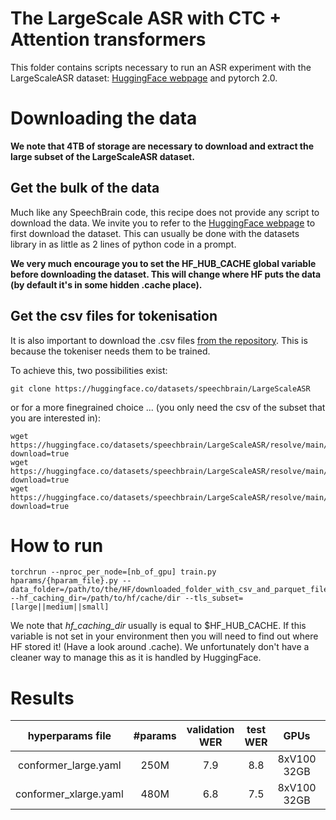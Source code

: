 # The LargeScale ASR with CTC + Attention transformers

This folder contains scripts necessary to run an ASR experiment with the LargeScaleASR dataset: [HuggingFace webpage](https://huggingface.co/datasets/speechbrain/LargeScaleASR) and pytorch 2.0.

# Downloading the data

**We note that 4TB of storage are necessary to download and extract the large subset of the LargeScaleASR dataset.**

## Get the bulk of the data
Much like any SpeechBrain code, this recipe does not provide any script to download the data.
We invite you to refer to the [HuggingFace webpage](https://huggingface.co/datasets/speechbrain/LargeScaleASR) to first download the dataset. This can usually be done with the datasets library
in as little as 2 lines of python code in a prompt.

**We very much encourage you to set the HF_HUB_CACHE global variable before downloading the dataset. This will change where HF puts the data (by default it's in some hidden .cache place).**

## Get the csv files for tokenisation

It is also important to download the .csv files [from the repository](https://huggingface.co/datasets/speechbrain/LargeScaleASR/tree/main). This is because the tokeniser needs them to be trained.

To achieve this, two possibilities exist:
```shell
git clone https://huggingface.co/datasets/speechbrain/LargeScaleASR
```
or for a more finegrained choice ... (you only need the csv of the subset that you are interested in):
```shell
wget https://huggingface.co/datasets/speechbrain/LargeScaleASR/resolve/main/largescaleasr_large_train.csv?download=true
wget https://huggingface.co/datasets/speechbrain/LargeScaleASR/resolve/main/largescaleasr_medium_train.csv?download=true
wget https://huggingface.co/datasets/speechbrain/LargeScaleASR/resolve/main/largescaleasr_small_train.csv?download=true
```

# How to run

```shell
torchrun --nproc_per_node=[nb_of_gpu] train.py hparams/{hparam_file}.py --data_folder=/path/to/the/HF/downloaded_folder_with_csv_and_parquet_files --hf_caching_dir=/path/to/hf/cache/dir --tls_subset=[large||medium||small]
```

We note that *hf_caching_dir* usually is equal to $HF_HUB_CACHE. If this variable is not set in your
environment then you will need to find out where HF stored it! (Have a look around .cache). We unfortunately don't have a cleaner way to manage this as it is handled by HuggingFace.

# Results

| hyperparams file | #params  | validation WER | test WER |  GPUs | Model Link | HuggingFace Link |
|:-------------:|:-------------:|:-------------:| :-----:| :-----:| :-----:| :-----:|
| conformer_large.yaml | 250M | 7.9 | 8.8 | 8xV100 32GB | To come | To come |
| conformer_xlarge.yaml | 480M | 6.8 | 7.5 | 8xV100 32GB | To come | To come |



